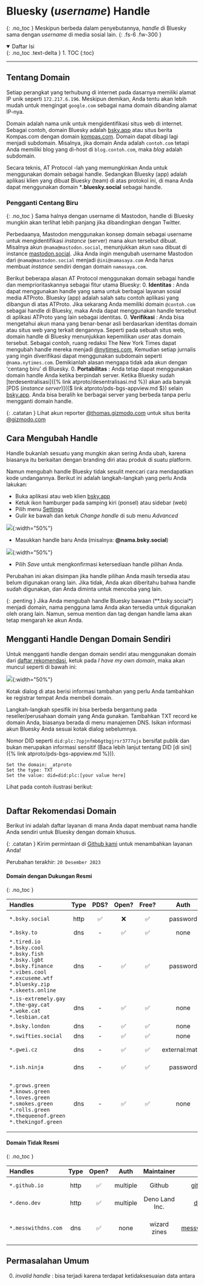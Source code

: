 

# Bluesky (*username*) Handle
{: .no_toc }
Meskipun berbeda dalam penyebutannya, *handle* di Bluesky sama dengan *username* di media sosial lain.
{: .fs-6 .fw-300 }

<details open markdown="block">
  <summary>
    Daftar Isi
  </summary>
  {: .no_toc .text-delta }
1. TOC
{:toc}
</details>

---
## Tentang Domain
Setiap perangkat yang terhubung di internet pada dasarnya memiliki alamat IP unik seperti `172.217.6.196`. Meskipun demikan, Anda tentu akan lebih mudah untuk mengingat `google.com` sebagai nama domain dibanding alamat IP-nya.

Domain adalah nama unik untuk mengidentifikasi situs web di internet. Sebagai contoh, domain Bluesky adalah [bsky.app](https://bsky.app) atau situs berita Kompas.com dengan domain [kompas.com](https://kompas.com). Domain dapat dibagi lagi menjadi subdomain. Misalnya, jika domain Anda adalah `contoh.com` tetapi Anda memiliki blog yang di-host di `blog.contoh.com`, maka *blog* adalah subdomain.

Secara teknis, AT Protocol -lah yang memungkinkan Anda untuk menggunakan domain sebagai handle. Sedangkan Bluesky (app) adalah aplikasi klien yang dibuat Bluesky (team) di atas protokol ini, di mana Anda dapat menggunakan domain ***.bluesky.social** sebagai handle.

### Pengganti Centang Biru
{: .no_toc }
Sama halnya dengan username di Mastodon, handle di Bluesky mungkin akan terlihat lebih panjang jika dibandingkan dengan Twitter.

Perbedaanya, Mastodon menggunakan konsep domain sebagai username untuk mengidentifikasi *instance* (server) mana akun tersebut dibuat. Misalnya akun `@nama@mastodon.social`, menunjukkan akun `nama` dibuat di instance [mastodon.social](https://mastodon.social). Jika Anda ingin mengubah username Mastodon dari `@nama@mastodon.social` menjadi `@ini@namasaya.com` Anda harus membuat *instance* sendiri dengan domain `namasaya.com`.

Berikut beberapa alasan AT Protocol menggunakan domain sebagai handle dan memprioritaskannya sebagai fitur utama Bluesky:
0. **Identitas** : Anda dapat menggunakan handle yang sama untuk berbagai layanan sosial media ATProto. Bluesky (app) adalah salah satu contoh aplikasi yang dibangun di atas ATProto. Jika sekarang Anda memiliki domain `@contoh.com` sebagai handle di Bluesky, maka Anda dapat menggunakan handle tersebut di aplikasi ATProto yang lain sebagai identitas.
0. **Verifikasi** : Anda bisa mengetahui akun mana yang benar-benar asli berdasarkan identitas domain atau situs web yang terkait dengannya. Seperti pada sebuah situs web, domain handle di Bluesky menunjukkan kepemilikan *user* atas domain tersebut. Sebagai contoh, ruang redaksi The New York Times dapat mengubah handle mereka menjadi [@nytimes.com](https://bsky.app/profile/nytimes.com), Kemudian setiap jurnalis yang ingin diverifikasi dapat menggunakan subdomain seperti `@nama.nytimes.com`. Demikianlah alasan mengapa tidak ada akun dengan 'centang biru' di Bluesky.
0. **Portabilitas** : Anda tetap dapat menggunakan domain handle Anda ketika berpindah server. Ketika Bluesky sudah [terdesentralisasi]({% link atproto/desentralisasi.md %}) akan ada banyak [PDS (*instance server*)]({$ link atproto/pds-bgs-appview.md $}) selain [bsky.app](https://bsky.app). Anda bisa beralih ke berbagai server yang berbeda tanpa perlu mengganti domain handle.

{: .catatan }
Lihat akun reporter [@thomas.gizmodo.com](https://bsky.app/profile/thomas.gizmodo.com) untuk situs berita [@gizmodo.com](https://bsky.app/profile/gizmodo.com)

## Cara Mengubah Handle

Handle bukanlah sesuatu yang mungkin akan sering Anda ubah, karena biasanya itu berkaitan dengan branding diri atau produk di suatu platform.

Namun mengubah handle Bluesky tidak sesulit mencari cara mendapatkan kode undangannya. Berikut ini adalah langkah-langkah yang perlu Anda lakukan:

* Buka aplikasi atau web klien [bsky.app](https://bsky.app)
* Ketuk ikon hamburger pada samping kiri (ponsel) atau sidebar (web)
* Pilih menu [Settings](https://bsky.app/settings)
* Gulir ke bawah dan ketuk *Change handle* di sub menu *Advanced*

![](https://blueskyweb.xyz/images/blogposts/advanced-settings.jpg){:width="50%"}

* Masukkan handle baru Anda (misalnya: **@nama.bsky.social**)

![](https://blueskyweb.xyz/images/blogposts/change-my-handle.jpg){:width="50%"}

* Pilih *Save* untuk mengkonfirmasi ketersediaan handle pilihan Anda.

Perubahan ini akan disimpan jika handle pilihan Anda masih tersedia atau belum digunakan orang lain. Jika tidak, Anda akan diberitahu bahwa handle sudah digunakan, dan Anda diminta untuk mencoba yang lain.

{: .penting }
Jika Anda mengubah handle Bluesky bawaan (**.bsky.social*) menjadi domain, nama pengguna lama Anda akan tersedia untuk digunakan oleh orang lain. Namun, semua mention dan tag dengan handle lama akan tetap mengarah ke akun Anda.

## Mengganti Handle Dengan Domain Sendiri

Untuk mengganti handle dengan domain sendiri atau menggunakan domain dari [daftar rekomendasi](#daftar-rekomendasi-domain), ketuk pada *I have my own domain*, maka akan muncul seperti di bawah ini:

![](https://blueskyweb.xyz/images/blogposts/domain-txt-record.jpg){:width="50%"}

Kotak dialog di atas berisi informasi tambahan yang perlu Anda tambahkan ke registrar tempat Anda membeli domain.

Langkah-langkah spesifik ini bisa berbeda bergantung pada reseller/perusahaan domain yang Anda gunakan. Tambahkan TXT record ke domain Anda, biasanya berada di menu manajemen DNS. Isikan informasi akun Bluesky Anda sesuai kotak dialog sebelumnya.

Nomor DID seperti `did:plc:7opjnfmb6gtbgjrsr3777ujx` bersifat publik dan bukan merupakan informasi sensitif (Baca lebih lanjut tentang DID [di sini]({% link atproto/pds-bgs-appview.md %})).

```
Set the domain: _atproto
Set the type: TXT
Set the value: did=did:plc:[your value here]
```

Lihat pada contoh ilustrasi berikut:

<a href="https://www.youtube.com/embed/MGpJjq186bc"><img src="https://blueskyweb.xyz/images/domains.gif" alt=""></a>

## Daftar Rekomendasi Domain

Berikut ini adalah daftar layanan di mana Anda dapat membuat nama handle Anda sendiri untuk Bluesky dengan domain khusus.

{: .catatan }
Kirim permintaan di [Github kami](https://github.com/oops-wtf/bsky-docs/tree/main/pengaturan/handle.md) untuk menambahkan layanan Anda!

Perubahan terakhir: `20 Desember 2023`

#### Domain dengan Dukungan Resmi
{: .no_toc }

| Handles   | Type  | PDS?  | Open? | Free? | Auth  | Maintainer    | Links |
|:--- |:---:|:---:|:---:|:---:|:---:|:---:|:---:|
| `*.bsky.social` | http | ✅ | ❌ | ✅ | password | [Bluesky PBLLC](https://bsky.app/profile/did:plc:z72i7hdynmk6r22z27h6tvur) | [bsky.app](https://bsky.app/)<br>([github](https://github.com/bluesky-social)) |
| `*.bsky.to`| dns | - | ✅ | ✅ | none | [@andrew.bsky.to](https://bsky.app/profile/andrew.bsky.to) | [bsky.to](https://bsky.to)
| `*.tired.io`<br>`*.bsky.cool`<br>`*.bsky.fish`<br>`*.bsky.lgbt`<br>`*.bsky.finance`<br>`*.vibes.cool`<br>`*.excuseme.wtf`<br>`*.bluesky.zip`<br>`*.skeets.online` | dns | - | ✅ | ✅ | password | [@darn.fish](https://bsky.app/profile/did:plc:7qw3ldjppmwmtjoak3egctdb) | [skyna.me](https://skyna.me/)<br>[github](https://github.com/darnfish/skyname) |
| `*.is-extremely.gay`<br>`*.the-gay.cat`<br>`*.woke.cat`<br>`*.lesbian.cat` | dns | - | ✅ | ✅ | none | [@domi.zip](https://bsky.app/profile/did:plc:7bwr7mioqql34n2mrqwqypbz) | [handles.domi.zip](https://handles.domi.zip/)<br>[github](https://github.com/SlickDomique/open-handles) |
| `*.bsky.london` | dns | - | ✅ | ✅ | none | [@pfrazees.monster](https://bsky.app/profile/did:plc:p2cp5gopk7mgjegy6wadk3ep) | [bsky.london](https://bsky.london/) |
| `*.swifties.social` | dns | - | ✅ | ✅ | none | [@pfrazees.monster](https://bsky.app/profile/did:plc:p2cp5gopk7mgjegy6wadk3ep) | [swifties.social](https://swifties.social/) |
| `*.gwei.cz` | dns | - | ✅ | ✅ | external:matrix | [@gwei.cz](https://bsky.app/profile/did:plc:2bs6eyzyjkqb5gmqbfurccx2) | [element chat](https://app.element.io/#/room/bluesky:gwei.cz)<br>([github](https://github.com/gweicz/atproto-handle-matrix-bot)) |
| `*.ish.ninja` | dns | - | ✅ | ✅ | password | [@ishaanbedi.in](https://bsky.app/profile/did:plc:d5d2pdxfn2feddaqrxg337ta) | [ish.ninja](https://www.ish.ninja/)<br>([github](https://github.com/ishaanbedi/ish.ninja)) |
| `*.grows.green`<br>`*.knows.green`<br>`*.loves.green`<br>`*.smokes.green`<br>`*.rolls.green`<br>`*.thequeenof.green`<br>`*.thekingof.green` | dns | - | ✅ | ✅ | none | [@Adirondack.Green](https://bsky.app/profile/did:plc:r2jsoijmenfb67klwdc3hyav) | [grows.green](https://grows.green)<br>[knows.green](https://knows.green)<br>[loves.green](https://loves.green)<br>[smokes.green](https://smokes.green)<br>[rolls.green](https://rolls.green)<br>[thequeenof.green](https://thequeenof.green)<br>[thekingof.green](https://thekingof.green) |

#### Domain Tidak Resmi
{: .no_toc }

| Handles | Type | Open? | Auth | Maintainer | Links | Notes |
|:--- |:---:|:---:|:---:|:---:|:---:|:---:|
| `*.github.io` | http | ✅ | multiple | Github | [github.com](https://github.com) | Github Pages |
| `*.deno.dev` | http | ✅ | multiple | Deno Land Inc. | [deno.dev](https://deno.com/deploy) |  |
| `*.messwithdns.com` | dns | ✅ | none | wizard zines | [messwithdns.com](http://messwithdns.com/) | only temporary, suitable for testing |

## Permasalahan Umum

0. *invalid handle* : bisa terjadi karena terdapat ketidaksesuaian data antara  